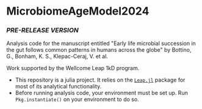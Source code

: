 # MicrobiomeAgeModel2024

### _PRE-RELEASE VERSION_

Analysis code for the manuscript entitled
"Early life microbial succession in the gut follows common patterns in humans across the globe"
by Bottino, G., Bonham, K. S., Klepac-Ceraj, V. et al.

Work supported by the Wellcome Leap 1kD program.

<!--[![zenodo DOI](https://zenodo.org/badge/XXXXXXXXX.svg)](https://zenodo.org/badge/latestdoi/XXXXXXXXX)-->
<!--[![Dryad Badge](https://img.shields.io/badge/DryadXXXXX)](https://doi.org/10.5061/dryad.XXXXX)-->

- This repository is a julia project.
  It relies on the [`Leap.jl`](https://github.com/Klepac-Ceraj-Lab/Leap)
  package for most of its analytical functionality.
- Before running analysis code, your environment must be set up.
  Run `Pkg.instantiate()` on your environment to do so.
